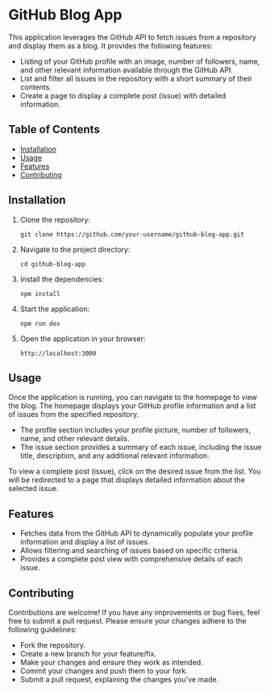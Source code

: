 # GitHub Blog App

This application leverages the GitHub API to fetch issues from a repository and display them as a blog. It provides the following features:

- Listing of your GitHub profile with an image, number of followers, name, and other relevant information available through the GitHub API.
- List and filter all issues in the repository with a short summary of their contents.
- Create a page to display a complete post (issue) with detailed information.

## Table of Contents

- [Installation](#installation)
- [Usage](#usage)
- [Features](#features)
- [Contributing](#contributing)

## Installation

1. Clone the repository:

   ```shell
   git clone https://github.com/your-username/github-blog-app.git
   ```

2. Navigate to the project directory:

   ```shell
   cd github-blog-app
   ```

3. Install the dependencies:

   ```shell
   npm install
   ```

4. Start the application:

   ```shell
   npm run dev
   ```

5. Open the application in your browser:

   ```
   http://localhost:3000
   ```

## Usage

Once the application is running, you can navigate to the homepage to view the blog. The homepage displays your GitHub profile information and a list of issues from the specified repository.

- The profile section includes your profile picture, number of followers, name, and other relevant details.
- The issue section provides a summary of each issue, including the issue title, description, and any additional relevant information.

To view a complete post (issue), click on the desired issue from the list. You will be redirected to a page that displays detailed information about the selected issue.

## Features

- Fetches data from the GitHub API to dynamically populate your profile information and display a list of issues.
- Allows filtering and searching of issues based on specific criteria.
- Provides a complete post view with comprehensive details of each issue.

## Contributing

Contributions are welcome! If you have any improvements or bug fixes, feel free to submit a pull request. Please ensure your changes adhere to the following guidelines:

- Fork the repository.
- Create a new branch for your feature/fix.
- Make your changes and ensure they work as intended.
- Commit your changes and push them to your fork.
- Submit a pull request, explaining the changes you've made.
